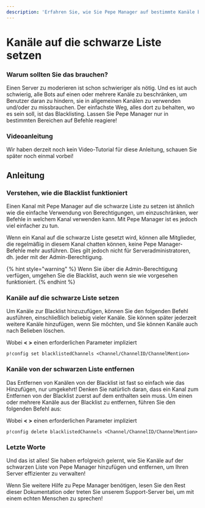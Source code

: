 ```yaml
---
description: 'Erfahren Sie, wie Sie Pepe Manager auf bestimmte Kanäle beschränken!'
---
```


# Kanäle auf die schwarze Liste setzen

### Warum sollten Sie das brauchen?

Einen Server zu moderieren ist schon schwieriger als nötig. Und es ist auch schwierig, alle Bots auf einen oder mehrere Kanäle zu beschränken, um Benutzer daran zu hindern, sie in allgemeinen Kanälen zu verwenden und/oder zu missbrauchen. Der einfachste Weg, alles dort zu behalten, wo es sein soll, ist das Blacklisting. Lassen Sie Pepe Manager nur in bestimmten Bereichen auf Befehle reagiere!

### Videoanleitung

Wir haben derzeit noch kein Video-Tutorial für diese Anleitung, schauen Sie später noch einmal vorbei!

## Anleitung

### Verstehen, wie die Blacklist funktioniert

Einen Kanal mit Pepe Manager auf die schwarze Liste zu setzen ist ähnlich wie die einfache Verwendung von Berechtigungen, um einzuschränken, wer Befehle in welchem Kanal verwenden kann. Mit Pepe Manager ist es jedoch viel einfacher zu tun.

Wenn ein Kanal auf die schwarze Liste gesetzt wird, können alle Mitglieder, die regelmäßig in diesem Kanal chatten können, keine Pepe Manager-Befehle mehr ausführen. Dies gilt jedoch nicht für Serveradministratoren, dh. jeder mit der Admin-Berechtigung.

{% hint style="warning" %}
Wenn Sie über die Admin-Berechtigung verfügen, umgehen Sie die Blacklist, auch wenn sie wie vorgesehen funktioniert.
{% endhint %}

### Kanäle auf die schwarze Liste setzen

Um Kanäle zur Blacklist hinzuzufügen, können Sie den folgenden Befehl ausführen, einschließlich beliebig vieler Kanäle. Sie können später jederzeit weitere Kanäle hinzufügen, wenn Sie möchten, und Sie können Kanäle auch nach Belieben löschen.

Wobei **&lt; &gt;** einen erforderlichen Parameter impliziert

```text
p!config set blacklistedChannels <Channel/ChannelID/ChannelMention>
```

### Kanäle von der schwarzen Liste entfernen

Das Entfernen von Kanälen von der Blacklist ist fast so einfach wie das Hinzufügen, nur umgekehrt! Denken Sie natürlich daran, dass ein Kanal zum Entfernen von der Blacklist zuerst auf dem enthalten sein muss. Um einen oder mehrere Kanäle aus der Blacklist zu entfernen, führen Sie den folgenden Befehl aus:

Wobei **&lt; &gt;** einen erforderlichen Parameter impliziert

```text
p!config delete blacklistedChannels <Channel/ChannelID/ChannelMention>
```

### Letzte Worte

Und das ist alles! Sie haben erfolgreich gelernt, wie Sie Kanäle auf der schwarzen Liste von Pepe Manager hinzufügen und entfernen, um Ihren Server effizienter zu verwalten! 

Wenn Sie weitere Hilfe zu Pepe Manager benötigen, lesen Sie den Rest dieser Dokumentation oder treten Sie unserem Support-Server bei, um mit einem echten Menschen zu sprechen!

